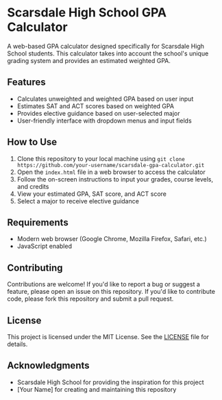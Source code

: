 # Scarsdale High School GPA Calculator

A web-based GPA calculator designed specifically for Scarsdale High School students. This calculator takes into account the school's unique grading system and provides an estimated weighted GPA.

## Features

* Calculates unweighted and weighted GPA based on user input
* Estimates SAT and ACT scores based on weighted GPA
* Provides elective guidance based on user-selected major
* User-friendly interface with dropdown menus and input fields

## How to Use

1. Clone this repository to your local machine using `git clone https://github.com/your-username/scarsdale-gpa-calculator.git`
2. Open the `index.html` file in a web browser to access the calculator
3. Follow the on-screen instructions to input your grades, course levels, and credits
4. View your estimated GPA, SAT score, and ACT score
5. Select a major to receive elective guidance

## Requirements

* Modern web browser (Google Chrome, Mozilla Firefox, Safari, etc.)
* JavaScript enabled

## Contributing

Contributions are welcome! If you'd like to report a bug or suggest a feature, please open an issue on this repository. If you'd like to contribute code, please fork this repository and submit a pull request.

## License

This project is licensed under the MIT License. See the [LICENSE](LICENSE) file for details.

## Acknowledgments

* Scarsdale High School for providing the inspiration for this project
* [Your Name] for creating and maintaining this repository
